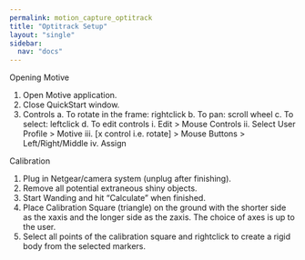 ```yaml
---
permalink: motion_capture_optitrack
title: "Optitrack Setup"
layout: "single"
sidebar:
  nav: "docs"
---
```


Opening Motive
1. Open Motive application.
2. Close QuickStart window.
3. Controls
a. To rotate in the frame: right­click
b. To pan: scroll wheel
c. To select: left­click
d. To edit controls
i. Edit ­> Mouse Controls
ii. Select User Profile ­> Motive
iii. [x control i.e. rotate] ­> Mouse Buttons ­> Left/Right/Middle
iv. Assign

Calibration
1. Plug in Netgear/camera system (unplug after finishing).
2. Remove all potential extraneous shiny objects.
3. Start Wanding and hit “Calculate” when finished.
4. Place Calibration Square (triangle) on the ground with the shorter side as the x­axis and
the longer side as the z­axis. The choice of axes is up to the user.
5. Select all points of the calibration square and right­click to create a rigid body from the
selected markers.